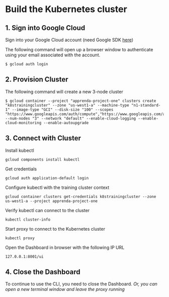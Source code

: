 # Build the Kubernetes cluster

## 1. Sign into Google Cloud

Sign into your Google Cloud account (need Google SDK [here](https://cloud.google.com/sdk/))

The following command will open up a browser window to authenticate using your email associated with the account.

```
$ gcloud auth login
```

## 2. Provision Cluster

The following command will create a new 3-node cluster

```
$ gcloud container --project "apprenda-project-one" clusters create "k8strainingcluster" --zone "us-west1-a" --machine-type "n1-standard-1" --image-type "GCI" --disk-size "100" --scopes "https://www.googleapis.com/auth/compute","https://www.googleapis.com/auth/devstorage.read_only","https://www.googleapis.com/auth/logging.write","https://www.googleapis.com/auth/servicecontrol","https://www.googleapis.com/auth/service.management.readonly","https://www.googleapis.com/auth/trace.append" --num-nodes "3" --network "default" --enable-cloud-logging --enable-cloud-monitoring --enable-autoupgrade
```

## 3. Connect with Cluster

Install kubectl

```
gcloud components install kubectl
```

Get credentials

```
gcloud auth application-default login
```

Configure kubectl with the training cluster context

```
gcloud container clusters get-credentials k8strainingcluster --zone us-west1-a --project apprenda-project-one
```

Verify kubectl can connect to the cluster

```
kubectl cluster-info
```

Start proxy to connect to the Kubernetes cluster

```
kubectl proxy
```

Open the Dashboard in browser with the following IP URL

```
127.0.0.1:8001/ui
```

## 4. Close the Dashboard

To continue to use the CLI, you need to close the Dashboard. *Or, you can open a new terminal window and leave the proxy running*
